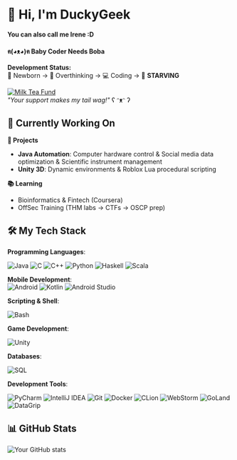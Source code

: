 # 👋 Hi, I'm DuckyGeek  
**You can also call me Irene :D**

#### **ฅ(◕ᴥ◕)ฅ Baby Coder Needs Boba** 

**Development Status:**  
🐣 Newborn → 🧠 Overthinking → 💻 Coding → 🧋 **STARVING**  

[![Milk Tea Fund](https://img.shields.io/badge/🥛_Baby‘s_First_Boba-FB88B4?style=for-the-badge&labelColor=FFECF1)](https://ko-fi.com/duckygeek3713)  
*"Your support makes my tail wag!"* ʕ ᵔᴥᵔ ʔ

## 🔧 Currently Working On

**🚀 Projects**  
- **Java Automation**: Computer hardware control & Social media data optimization & Scientific instrument management
- **Unity 3D**: Dynamic environments & Roblox Lua procedural scripting  

**📚 Learning**  
- Bioinformatics & Fintech (Coursera)  
- OffSec Training (THM labs → CTFs → OSCP prep)  

## 🛠️ My Tech Stack

**Programming Languages**:  

![Java](https://img.shields.io/badge/Java-ED8B00?style=flat&logo=openjdk&logoColor=white)
![C](https://img.shields.io/badge/C-A8B9CC?style=flat&logo=c&logoColor=black)
![C++](https://img.shields.io/badge/C++-00599C?style=flat&logo=c%2B%2B&logoColor=white)
![Python](https://img.shields.io/badge/Python-3776AB?style=flat&logo=python&logoColor=white)
![Haskell](https://img.shields.io/badge/Haskell-5D4F85?style=flat&logo=haskell&logoColor=white)
![Scala](https://img.shields.io/badge/Scala-DC322F?style=flat&logo=scala&logoColor=white)

**Mobile Development**:  
![Android](https://img.shields.io/badge/Android-3DDC84?style=flat&logo=android&logoColor=white)
![Kotlin](https://img.shields.io/badge/Kotlin-7F52FF?style=flat&logo=kotlin&logoColor=white)
![Android Studio](https://img.shields.io/badge/Android_Studio-3DDC84?style=flat&logo=android-studio&logoColor=white)

**Scripting & Shell**:  

![Bash](https://img.shields.io/badge/Bash-4EAA25?style=flat&logo=gnu-bash&logoColor=white)

**Game Development**:  

![Unity](https://img.shields.io/badge/Unity-000000?style=flat&logo=unity&logoColor=white)

**Databases**:  

![SQL](https://img.shields.io/badge/SQL-4479A1?style=flat&logo=mysql&logoColor=white)

**Development Tools**:  

![PyCharm](https://img.shields.io/badge/PyCharm-21A789?style=flat&logo=pycharm&logoColor=white)
![IntelliJ IDEA](https://img.shields.io/badge/IntelliJ_IDEA-000000?style=flat&logo=intellij-idea&logoColor=white)
![Git](https://img.shields.io/badge/Git-F05032?style=flat&logo=git&logoColor=white)
![Docker](https://img.shields.io/badge/Docker-2496ED?style=flat&logo=docker&logoColor=white)
![CLion](https://img.shields.io/badge/CLion-FF69B4?style=flat&logo=clion&logoColor=white)
![WebStorm](https://img.shields.io/badge/WebStorm-00BFFF?style=flat&logo=webstorm&logoColor=white)
![GoLand](https://img.shields.io/badge/GoLand-FFD700?style=flat&logo=goland&logoColor=white)
![DataGrip](https://img.shields.io/badge/DataGrip-FFA500?style=flat&logo=datagrip&logoColor=white)

## 📊 GitHub Stats

![Your GitHub stats](https://github-readme-stats.vercel.app/api?username=DuckyGeek&show_icons=true&theme=radical)


